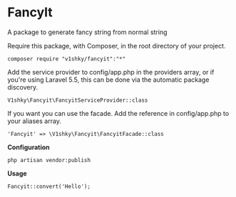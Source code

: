 # FancyIt
A package to generate fancy string from normal string

Require this package, with Composer, in the root directory of your project.

`composer require "v1shky/fancyit":"*"`

Add the service provider to config/app.php in the providers array, or if you're using Laravel 5.5, this can be done via the automatic package discovery.

`V1shky\Fancyit\FancyitServiceProvider::class`

If you want you can use the facade. Add the reference in config/app.php to your aliases array.

`'Fancyit' => \V1shky\Fancyit\FancyitFacade::class`

**Configuration**

`php artisan vendor:publish`

**Usage**

`Fancyit::convert('Hello');`